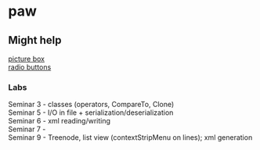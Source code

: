 # paw

## Might help
[picture box](https://www.c-sharpcorner.com/UploadFile/mirfan00/uploaddisplay-image-in-picture-box-using-C-Sharp/)  
[radio buttons](http://csharp.net-informations.com/gui/cs-radiobutton.htm)

### Labs 
Seminar 3 -  classes (operators, CompareTo, Clone)  
Seminar 5 - I/O in file + serialization/deserialization  
Seminar 6 - xml reading/writing  
Seminar 7 -   
Seminar 9 - Treenode, list view (contextStripMenu on lines); xml generation  
